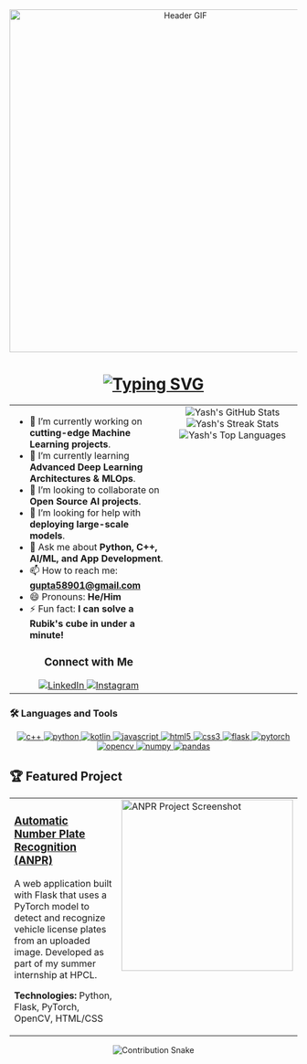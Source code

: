 <div align="center">
  <img src="https://media.giphy.com/media/qgQUggAC3Pfv687qPC/giphy.gif" width="600" alt="Header GIF"/>
</div>

<div align="center">
  <h1>
    <a href="https://git.io/typing-svg">
      <img src="https://readme-typing-svg.demolab.com/?lines=Hi,+I+am+Yash+Gupta;An+AI-ML+Enthusiast&font=Fira%20Code&center=true&width=500&height=50&color=00FF00&vCenter=true&size=25" alt="Typing SVG" />
    </a>
  </h1>
</div>

<table align="center">
  <tr>
    <td valign="top" width="55%">
      
- 🔭 I’m currently working on **cutting-edge Machine Learning projects**.
- 🌱 I’m currently learning **Advanced Deep Learning Architectures & MLOps**.
- 👯 I’m looking to collaborate on **Open Source AI projects**.
- 🤔 I’m looking for help with **deploying large-scale models**.
- 💬 Ask me about **Python, C++, AI/ML, and App Development**.
- 📫 How to reach me: **gupta58901@gmail.com**
- 😄 Pronouns: **He/Him**
- ⚡ Fun fact: **I can solve a Rubik's cube in under a minute!**

<div align="center">
  <h3>Connect with Me</h3>
  <a href="https://www.linkedin.com/in/yash-gupta-66a869224/">
    <img src="https://img.shields.io/badge/LinkedIn-0077B5?style=for-the-badge&logo=linkedin&logoColor=white" alt="LinkedIn"/>
  </a>
  <a href="https://www.instagram.com/yash_gupta_0122/">
    <img src="https://img.shields.io/badge/Instagram-E4405F?style=for-the-badge&logo=instagram&logoColor=white" alt="Instagram"/>
  </a>
</div>

</td>
<td valign="top" width="45%">

<div align="center">
  <img src="https://github-readme-stats.vercel.app/api?username=yash-G-22&show_icons=true&theme=radical&border_radius=15&include_all_commits=true&count_private=true" alt="Yash's GitHub Stats"/>
  <img src="https://github-readme-streak-stats.herokuapp.com/?user=yash-G-22&theme=dark&border_radius=15" alt="Yash's Streak Stats"/>
  <img src="https://github-readme-stats.vercel.app/api/top-langs/?username=yash-G-22&layout=compact&theme=vision-friendly-dark&border_radius=15" alt="Yash's Top Languages"/>
</div>

</td>
</tr>
</table>

### 🛠️ Languages and Tools

<p align="center">
  <a href="https://www.cplusplus.com/" target="_blank" rel="noreferrer"> <img src="https://img.shields.io/badge/c++-%2300599C.svg?style=for-the-badge&logo=c%2B%2B&logoColor=white" alt="c++"/> </a>
  <a href="https://www.python.org" target="_blank" rel="noreferrer"> <img src="https://img.shields.io/badge/python-3670A0?style=for-the-badge&logo=python&logoColor=ffdd54" alt="python"/> </a>
  <a href="https://kotlinlang.org" target="_blank" rel="noreferrer"> <img src="https://img.shields.io/badge/kotlin-%230095D5.svg?style=for-the-badge&logo=kotlin&logoColor=white" alt="kotlin"/> </a>
  <a href="https://developer.mozilla.org/en-US/docs/Web/JavaScript" target="_blank" rel="noreferrer"> <img src="https://img.shields.io/badge/javascript-%23323330.svg?style=for-the-badge&logo=javascript&logoColor=%23F7DF1E" alt="javascript"/> </a>
  <a href="https://www.w3.org/html/" target="_blank" rel="noreferrer"> <img src="https://img.shields.io/badge/html5-%23E34F26.svg?style=for-the-badge&logo=html5&logoColor=white" alt="html5"/> </a>
  <a href="https://www.w3schools.com/css/" target="_blank" rel="noreferrer"> <img src="https://img.shields.io/badge/css3-%231572B6.svg?style=for-the-badge&logo=css3&logoColor=white" alt="css3"/> </a>
  <a href="https://flask.palletsprojects.com/" target="_blank" rel="noreferrer"> <img src="https://img.shields.io/badge/flask-%23000.svg?style=for-the-badge&logo=flask&logoColor=white" alt="flask"/> </a>
  <a href="https://pytorch.org/" target="_blank" rel="noreferrer"> <img src="https://img.shields.io/badge/pytorch-%23EE4C2C.svg?style=for-the-badge&logo=pytorch&logoColor=white" alt="pytorch"/> </a>
  <a href="https://opencv.org/" target="_blank" rel="noreferrer"> <img src="https://img.shields.io/badge/opencv-%235C3EE8.svg?style=for-the-badge&logo=opencv&logoColor=white" alt="opencv"/> </a>
  <a href="https://numpy.org/" target="_blank" rel="noreferrer"> <img src="https://img.shields.io/badge/numpy-%23013243.svg?style=for-the-badge&logo=numpy&logoColor=white" alt="numpy"/> </a>
  <a href="https://pandas.pydata.org/" target="_blank" rel="noreferrer"> <img src="https://img.shields.io/badge/pandas-%23150458.svg?style=for-the-badge&logo=pandas&logoColor=white" alt="pandas"/> </a>
</p>

## 🏆 Featured Project

<table align="center">
  <tr>
    <td valign="top">
      <h3><a href="https://github.com/yash-G-22/ANPR-System">Automatic Number Plate Recognition (ANPR)</a></h3>
      <p>A web application built with Flask that uses a PyTorch model to detect and recognize vehicle license plates from an uploaded image. Developed as part of my summer internship at HPCL.</p>
      <p><strong>Technologies:</strong> Python, Flask, PyTorch, OpenCV, HTML/CSS</p>
    </td>
    <td valign="top">
      <a href="https://github.com/yash-G-22/ANPR-System">
        <img src="https://user-images.githubusercontent.com/80158229/184482393-b1862788-b5b8-4233-a24f-7919a557de72.png" alt="ANPR Project Screenshot" width="300"/>
      </a>
    </td>
  </tr>
</table>

<div align="center">
  <img src="https://github.com/yash-G-22/yash-G-22/raw/output/github-contribution-grid-snake.svg" alt="Contribution Snake"/>
</div>

